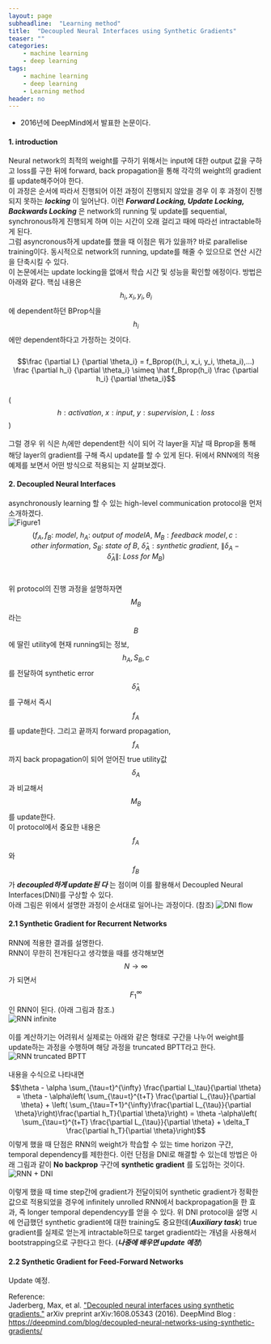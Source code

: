 ```yaml
---
layout: page
subheadline:  "Learning method"
title:  "Decoupled Neural Interfaces using Synthetic Gradients"
teaser: ""
categories:
    - machine learning
    - deep learning
tags:
    - machine learning
    - deep learning
    - Learning method
header: no
---
```

- 2016년에 DeepMind에서 발표한 논문이다.

#### 1. introduction <br>
Neural network의 최적의 weight를 구하기 위해서는 input에 대한 output 값을 구하고 loss를 구한 뒤에 forward,
back propagation을 통해 각각의 weight의 gradient를 update해주어야 한다. <br>
이 과정은 순서에 따라서 진행되어 이전 과정이 진행되지 않았을 경우 이 후 과정이 진행되지 못하는 ***locking*** 이 일어난다.
이런 ***Forward Locking, Update Locking, Backwards Locking*** 은 network의 running 및 update를 sequential, synchronous하게
진행되게 하며 이는 시간이 오래 걸리고 때에 따라선 intractable하게 된다. <br>
그럼 asyncronous하게 update를 했을 때 이점은 뭐가 있을까? 바로 parallelise training이다. 동시적으로 network의 running, update를
해줄 수 있으므로 연산 시간을 단축시킬 수 있다. <br>
이 논문에서는 update locking을 없애서 학습 시간 및 성능을 확인할 에정이다. 방법은 아래와 같다.
핵심 내용은 $$h_i, x_i, y_i, \theta_i$$에 dependent하던 BProp식을 $$h_i$$에만 dependent하다고 가정하는 것이다.<br><br>
$$\frac {\partial L} {\partial \theta_i} = f_Bprop((h_i, x_i, y_i, \theta_i),...) \frac {\partial h_i} {\partial \theta_i} \simeq \hat f_Bprop(h_i) \frac {\partial h_i} {\partial \theta_i}$$ <br>
($$h:activation, \ x:input, \ y: supervision, \ L: loss$$) <br><br>
그럴 경우 위 식은 $h_i$에만 dependent한 식이 되어 각 layer을 지날 때 Bprop을 통해 해당 layer의 gradient를 구해 즉시 update를 할 수 있게 된다.
뒤에서 RNN에의 적용 예제를 보면서 어떤 방식으로 적용되는 지 살펴보겠다.

#### 2. Decoupled Neural Interfaces
asynchronously learning 할 수 있는 high-level communication protocol을 먼저 소개하겠다. <br>
![Figure1](https://norman3.github.io/papers/images/synthetic_gradients/f03.png) <br>
$$(f_A,f_B:\ model,\ h_A: \ output\ of\ model A,\ M_B: feedback\ model, c: other\ information,\ S_B:\ state\ of\ B,\ \hat \delta_A: synthetic\ gradient,\ \|\delta_A - \hat \delta_A\|:\ Loss\ for\ M_B)$$ <br><br>
위 protocol의 진행 과정을 설명하자면 $$M_B$$라는 $$B$$에 딸린 utility에 현재 running되는 정보, $$h_A, S_B, c$$를 전달하여 synthetic error $$\hat \delta_A$$를 구해서 즉시 $$f_A$$를 update한다. 그리고 끝까지 forward propagation, $$f_A$$까지 back propagation이 되어 얻어진 true utility값 $$\delta_A$$ 과 비교해서 $$M_B$$를 update한다. <br>
이 protocol에서 중요한 내용은 $$f_A$$와 $$f_B$$가 ***decoupled하게 update된 다*** 는 점이며 이를 활용해서 Decoupled Neural Interfaces(DNI)를 구상할 수 있다. <br>
아래 그림은 위에서 설명한 과정이 순서대로 일어나는 과정이다. (참조)
![DNI flow](https://storage.googleapis.com/deepmind-live-cms-alt/documents/3-6.gif)

#### 2.1 Synthetic Gradient for Recurrent Networks
RNN에 적용한 결과를 설명한다. <br>
RNN이 무한히 전개된다고 생각했을 때를 생각해보면 $$N \to \infty$$가 되면서 $$F_1^{\infty}$$인 RNN이 된다. (아래 그림과 참조.) <br>
![RNN infinite](https://storage.googleapis.com/deepmind-live-cms-alt/images/3-7.width-1500_jiACRLG.png) <br><br>
이를 계산하기는 어려워서 실제로는 아래와 같은 형태로 구간을 나누어 weight를 update하는 과정을 수행하며 해당 과정을 truncated BPTT라고 한다. <br>
![RNN truncated BPTT](https://storage.googleapis.com/deepmind-live-cms-alt/images/3-8.width-1500_3rdF9so.png) <br><br>
내용을 수식으로 나타내면 <br>
$$\theta - \alpha \sum_{\tau=t}^{\infty} \frac{\partial L_\tau}{\partial \theta} = \theta - \alpha\left( \sum_{\tau=t}^{t+T} \frac{\partial L_{\tau}}{\partial \theta} + \left( \sum_{\tau=T+1}^{\infty}\frac{\partial L_{\tau}}{\partial \theta}\right)\frac{\partial h_T}{\partial \theta}\right) = \theta -\alpha\left( \sum_{\tau=t}^{t+T} \frac{\partial L_{\tau}}{\partial \theta} + \delta_T \frac{\partial h_T}{\partial \theta}\right)$$
이렇게 했을 때 단점은 RNN의 weight가 학습할 수 있는 time horizon 구간, temporal dependency를 제한한다.
이런 단점을 DNI로 해결할 수 있는데 방법은 아래 그림과 같이 **No backprop** 구간에 **synthetic gradient** 를 도입하는 것이다.
![RNN + DNI](https://storage.googleapis.com/deepmind-live-cms-alt/images/3-9.width-1500_1ahGJNx.png) <br><br>
이렇게 했을 때 time step간에 gradient가 전달이되어 synthetic gradient가 정확한 값으로 적용되었을 경우에 infinitely unrolled RNN에서
backpropagation을 한 효과, 즉 longer temporal dependencyy를 얻을 수 있다.
위 DNI protocol을 설명 시에 언급했던 synthetic gradient에 대한 training도 중요한데(***Auxiliary task***) true gradient를 실제로 얻는게 intractable하므로
target gradient라는 개념을 사용해서 bootstrapping으로 구한다고 한다. (***나중에 배우면 update 예정***)

#### 2.2 Synthetic Gradient for Feed-Forward Networks
Update 예정.


Reference: <br>
Jaderberg, Max, et al. ["Decoupled neural interfaces using synthetic gradients."](https://arxiv.org/pdf/1608.05343.pdf) arXiv preprint arXiv:1608.05343 (2016).
DeepMind Blog : https://deepmind.com/blog/decoupled-neural-networks-using-synthetic-gradients/

